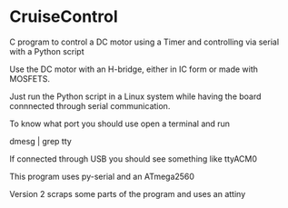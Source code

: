 # CruiseControl
C program to control a DC motor using a Timer and controlling via serial with a Python script

Use the DC motor with an H-bridge, either in IC form or made with MOSFETS.

Just run the Python script in a Linux system while having the board connnected through serial communication.

To know what port you should use open a terminal and run

dmesg | grep tty

If connected through USB you should see something like ttyACM0

This program uses py-serial and an ATmega2560

Version 2 scraps some parts of the program and uses an attiny




